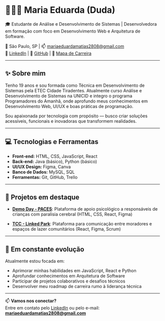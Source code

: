 # 👩🏾‍💻 Maria Eduarda (Duda)

🎓 Estudante de Análise e Desenvolvimento de Sistemas | Desenvolvedora em formação com foco em Desenvolvimento Web e Arquitetura de Software.

📍 São Paulo, SP | 📫 mariaeduardamatias2808@gmail.com  
🔗 [LinkedIn](https://www.linkedin.com/in/maria-eduarda-souza-919841276/) | 🔗 [GitHub](https://github.com/Mariaeduardamatias) | 🔗 [Mapa de Carreira](https://mapa-carreira-swart.vercel.app/)


---

## ✨ Sobre mim

Tenho 19 anos e sou formada como Técnica em Desenvolvimento de Sistemas pela ETEC Cidade Tiradentes. Atualmente curso Análise e Desenvolvimento de Sistemas na UNICID e integro o programa Programadores do Amanhã, onde aprofundo meus conhecimentos em Desenvolvimento Web, UI/UX e boas práticas de programação.

Sou apaixonada por tecnologia com propósito — busco criar soluções acessíveis, funcionais e inovadoras que transformem realidades.

---

## 💻 Tecnologias e Ferramentas

- **Front-end:** HTML, CSS, JavaScript, React  
- **Back-end:** Java (básico), Python (básico)  
- **UI/UX Design:** Figma, Canva  
- **Banco de Dados:** MySQL, SQL  
- **Ferramentas:** Git, GitHub, Trello  

---

## 🚀 Projetos em destaque

- [**Demo Day - PACES**](https://github.com/mariaeduardamatias/SomosPaces): Plataforma de apoio psicológico a responsáveis de crianças com paralisia cerebral (HTML, CSS, React, Figma)

- [**TCC - Linked Park**](https://github.com/APBielzinx/TCC): Plataforma para comunicação entre moradores e espaços de lazer comunitários (React, Figma, Scrum)

---

## 🌱 Em constante evolução

Atualmente estou focada em:
- Aprimorar minhas habilidades em JavaScript, React e Python
- Aprofundar conhecimentos em Arquitetura de Software
- Participar de projetos colaborativos e desafios técnicos
- Desenvolver meu roadmap de carreira rumo à liderança técnica

---

📫 **Vamos nos conectar?**  
Entre em contato pelo [LinkedIn](https://www.linkedin.com/in/maria-eduarda-souza-919841276/) ou pelo e-mail: **mariaeduardamatias2808@gmail.com**
